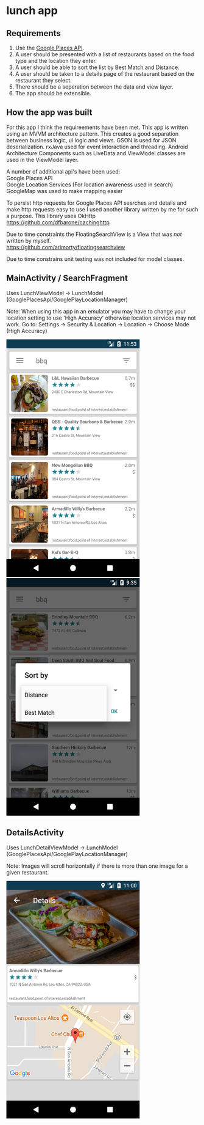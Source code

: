 # lunch app

Requirements
------------
1. Use the [Google Places API](https://developers.google.com/places/web-service/intro).
2. A user should be presented with a list of restaurants based on the food type
and the location they enter.
3. A user should be able to sort the list by Best Match and Distance.
4. A user should be taken to a details page of the restaurant based on the restaurant
they select.
5. There should be a seperation between the data and view layer.
6. The app should be extensible. 

How the app was built
---------------------

For this app I think the requireements have been met. This app is written using an MVVM architecture pattern. This creates a good separation between business logic, ui logic and views. GSON is used for JSON deserialization. rxJava used for event interaction and threading. Android Architecture Components such as LiveData and ViewModel classes are used in the ViewModel layer.

A number of additional api's have been used: <br />
Google Places API <br />
Google Location Services (For location awareness used in search) <br />
GoogleMap was used to make mapping easier <br />

To persist http requests for Google Places API searches and details and make http requests easy to use I used another library written by me for such a purpose. This library uses OkHttp <br />
https://github.com/dfbarone/cachinghttp

Due to time constraints the FloatingSearchView is a View that was *not* written by myself. <br />
https://github.com/arimorty/floatingsearchview

Due to time constrains unit testing was not included for model classes. <br />

MainActivity / SearchFragment
---------------------
Uses LunchViewModel -> LunchModel (GooglePlacesApi/GooglePlayLocationManager) <br />

Note: When using this app in an emulator you may have to change your location setting to use 'High Accuracy' otherwise location services may not work. Go to: Settings -> Security & Location -> Location -> Choose Mode (High Accuracy) <br />

<p align="left">
  <img src="screenshots/screenshot.png" width="350"/>
  <img src="screenshots/screenshot2.png" width="350"/>
</p>

DetailsActivity
---------------------
Uses LunchDetailViewModel -> LunchModel (GooglePlacesApi/GooglePlayLocationManager) <br />

Note: Images will scroll horizontally if there is more than one image for a given restaurant. <br />

<p align="left">
  <img src="screenshots/screenshot3.png" width="350"/>
</p>
